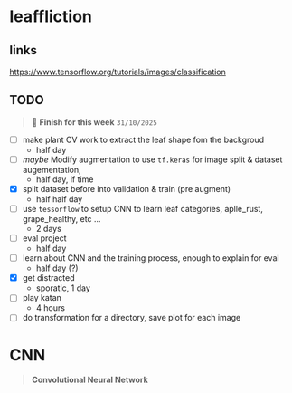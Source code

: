 # leaffliction

## links
https://www.tensorflow.org/tutorials/images/classification

## TODO

> 🏁 **Finish for this week** `31/10/2025`

- [ ] make plant CV work to extract the leaf shape fom the backgroud
    - half day
- [ ] _maybe_ Modify augmentation to use `tf.keras` for image split & dataset augementation,
    - half day, if time
- [x] split dataset before into validation & train (pre augment)
    - half half day
- [ ] use `tessorflow` to setup CNN to learn leaf categories, aplle_rust, grape_healthy, etc ...
    - 2 days
- [ ] eval project
    - half day
- [ ] learn about CNN and the training process, enough to explain for eval
    - half day (?)
- [x] get distracted
    - sporatic, 1 day
- [ ] play katan
    - 4 hours
- [ ] do transformation for a directory, save plot for each image

# CNN

> **Convolutional Neural Network**

